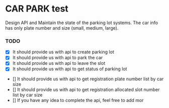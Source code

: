 # CAR PARK test

Design API and Maintain the state of the parking lot systems. The car info has only plate
number and size (small, medium, large).

### TODO
- [x] It should provide us with api to create parking lot
- [x] It should provide us with api to park the car
- [x] It should provide us with api to leave the slot
- [x] It should provide us with api to get status of parking lot
- [] It should provide us with api to get registration plate number list by car size
- [] It should provide us with api to get registration allocated slot number list by car size
- [] If you have any idea to complete the api, feel free to add mor
